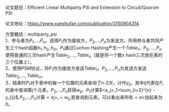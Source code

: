 论文题目：Efficient Linear Multiparty PSI and Extension to Circuit/Quorum PSI

论文地址：https://www.xueshufan.com/publication/3150904314

方案概括：multiparty_psi<br>
1、参与者为$P_1$,...,$P_n$。选择$P_1$作为接收方，$P_2$,...,$P_n$为发送方。所用参与者共同产生三个hash函数$h_1,h_2,h_3$。$P_1$通过Cuchoo Hashing产生一个$Table_1$，$P_2,...,P_n$使用普通的三次hash产生$Table_2,...,Table_n$（就是将一个数x  hash三次放在表的三个位置上）。<br>
2、使用PSM协议，将$P_1$作为接收方发送$Table_1$，$P_2,...,P_n$为发送方发送$Table_2,...,Table_n$。<br>
3、结束时$P_1$对于表中的每一个位置的元素查询了n-2次，计作$y_{ij}$，其中ij代表在$P_i$的表中查询第j个元素，$P_2$,...,$P_n$获得$w_{ij}$。$P_1$计算$<a_j>_1=\sum_{i=2}^{n} -y_{ij}$,$P_2$,...,$P_n$计算$<a_j>_i=w_{ij}$,若查询到元素，可以看出来所有$<a>$加起来为0。<br>